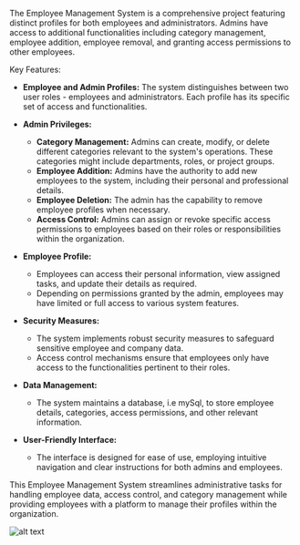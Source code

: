 The Employee Management System is a comprehensive project featuring distinct profiles for both employees and administrators. Admins have access to additional functionalities including category management, employee addition, employee removal, and granting access permissions to other employees.

Key Features:
- **Employee and Admin Profiles:** The system distinguishes between two user roles - employees and administrators. Each profile has its specific set of access and functionalities.
  
- **Admin Privileges:**
  - **Category Management:** Admins can create, modify, or delete different categories relevant to the system's operations. These categories might include departments, roles, or project groups.
  - **Employee Addition:** Admins have the authority to add new employees to the system, including their personal and professional details.
  - **Employee Deletion:** The admin has the capability to remove employee profiles when necessary.
  - **Access Control:** Admins can assign or revoke specific access permissions to employees based on their roles or responsibilities within the organization.

- **Employee Profile:**
  - Employees can access their personal information, view assigned tasks, and update their details as required.
  - Depending on permissions granted by the admin, employees may have limited or full access to various system features.

- **Security Measures:**
  - The system implements robust security measures to safeguard sensitive employee and company data.
  - Access control mechanisms ensure that employees only have access to the functionalities pertinent to their roles.

- **Data Management:**
  - The system maintains a database, i.e mySql, to store employee details, categories, access permissions, and other relevant information.
  
- **User-Friendly Interface:**
  - The interface is designed for ease of use, employing intuitive navigation and clear instructions for both admins and employees.

This Employee Management System streamlines administrative tasks for handling employee data, access control, and category management while providing employees with a platform to manage their profiles within the organization.

![alt text](https://github.com/TejasSathe010/IT-Employees-System/blob/main/Screenshots/Screenshot%202023-12-31%20at%208.02.07%20PM.png)
